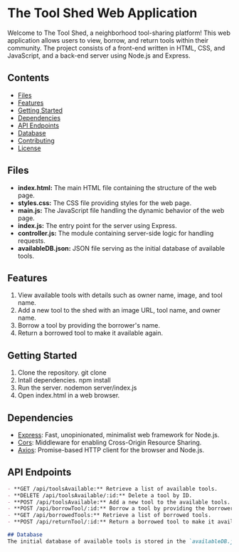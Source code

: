# The Tool Shed Web Application

Welcome to The Tool Shed, a neighborhood tool-sharing platform! This web application allows users to view, borrow, and return tools within their community. The project consists of a front-end written in HTML, CSS, and JavaScript, and a back-end server using Node.js and Express.

## Contents

- [Files](#files)
- [Features](#features)
- [Getting Started](#getting-started)
- [Dependencies](#dependencies)
- [API Endpoints](#api-endpoints)
- [Database](#database)
- [Contributing](#contributing)
- [License](#license)

## Files

- **index.html:** The main HTML file containing the structure of the web page.
- **styles.css:** The CSS file providing styles for the web page.
- **main.js:** The JavaScript file handling the dynamic behavior of the web page.
- **index.js:** The entry point for the server using Express.
- **controller.js:** The module containing server-side logic for handling requests.
- **availableDB.json:** JSON file serving as the initial database of available tools.

## Features

1. View available tools with details such as owner name, image, and tool name.
2. Add a new tool to the shed with an image URL, tool name, and owner name.
3. Borrow a tool by providing the borrower's name.
4. Return a borrowed tool to make it available again.

## Getting Started
1. Clone the repository.
git clone <repository-url>
2. Intall dependencies.
npm install
3. Run the server.
nodemon server/index.js
4. Open index.html in a web browser.

## Dependencies

- [Express](https://expressjs.com/): Fast, unopinionated, minimalist web framework for Node.js.
- [Cors](https://www.npmjs.com/package/cors): Middleware for enabling Cross-Origin Resource Sharing.
- [Axios](https://axios-http.com/): Promise-based HTTP client for the browser and Node.js.

## API Endpoints

```markdown
- **GET /api/toolsAvailable:** Retrieve a list of available tools.
- **DELETE /api/toolsAvailable/:id:** Delete a tool by ID.
- **POST /api/toolsAvailable:** Add a new tool to the available tools.
- **POST /api/borrowTool/:id:** Borrow a tool by providing the borrower's name.
- **GET /api/borrowedTools:** Retrieve a list of borrowed tools.
- **POST /api/returnTool/:id:** Return a borrowed tool to make it available again.

## Database
The initial database of available tools is stored in the `availableDB.json` file. The server reads from and modifies this file to manage tools.